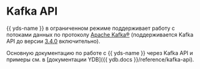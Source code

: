 # Kafka API

{{ yds-name }} в ограниченном режиме поддерживает работу с потоками данных по протоколу [Apache Kafka®](https://kafka.apache.org/) (поддерживается Kafka API до версии [3.4.0](https://kafka.apache.org/34/documentation/#api) включительно). 

Основную документацию по работе с {{ yds-name }} через Kafka API и примеры см. в [документации YDB]({{ ydb.docs }}/reference/kafka-api).
